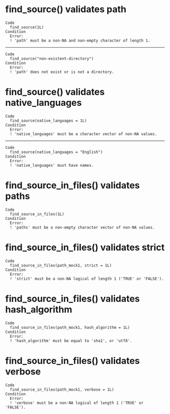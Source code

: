 # find_source() validates path

    Code
      find_source(1L)
    Condition
      Error:
      ! 'path' must be a non-NA and non-empty character of length 1.

---

    Code
      find_source("non-existent-directory")
    Condition
      Error:
      ! 'path' does not exist or is not a directory.

# find_source() validates native_languages

    Code
      find_source(native_languages = 1L)
    Condition
      Error:
      ! 'native_languages' must be a character vector of non-NA values.

---

    Code
      find_source(native_languages = "English")
    Condition
      Error:
      ! 'native_languages' must have names.

# find_source_in_files() validates paths

    Code
      find_source_in_files(1L)
    Condition
      Error:
      ! 'paths' must be a non-empty character vector of non-NA values.

# find_source_in_files() validates strict

    Code
      find_source_in_files(path_mock1, strict = 1L)
    Condition
      Error:
      ! 'strict' must be a non-NA logical of length 1 ('TRUE' or 'FALSE').

# find_source_in_files() validates hash_algorithm

    Code
      find_source_in_files(path_mock1, hash_algorithm = 1L)
    Condition
      Error:
      ! 'hash_algorithm' must be equal to 'sha1', or 'utf8'.

# find_source_in_files() validates verbose

    Code
      find_source_in_files(path_mock1, verbose = 1L)
    Condition
      Error:
      ! 'verbose' must be a non-NA logical of length 1 ('TRUE' or 'FALSE').

